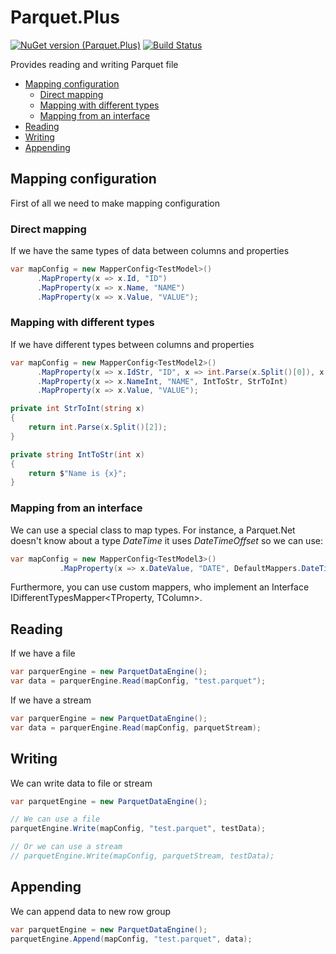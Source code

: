 # Parquet.Plus 

[![NuGet version (Parquet.Plus)](https://img.shields.io/nuget/v/Parquet.Plus.svg?style=flat-square)](https://www.nuget.org/packages/Parquet.Plus/)
[![Build Status](https://travis-ci.org/KovtunV/Parquet.Plus.svg?branch=master)](https://travis-ci.org/KovtunV/Parquet.Plus)

Provides reading and writing Parquet file 

<!--ts-->
   * [Mapping configuration](#Mapping-configuration)
      * [Direct mapping](#Direct-mapping)
      * [Mapping with different types](#Mapping-with-different-types)
      * [Mapping from an interface](#Mapping-from-an-interface)
   * [Reading](#Reading)
   * [Writing](#Writing)
   * [Appending](#Appending)
<!--te-->

## Mapping configuration
First of all we need to make mapping configuration

### Direct mapping
If we have the same types of data between columns and properties

```csharp
var mapConfig = new MapperConfig<TestModel>()
      .MapProperty(x => x.Id, "ID")
      .MapProperty(x => x.Name, "NAME")
      .MapProperty(x => x.Value, "VALUE");
```
### Mapping with different types
If we have different types between columns and properties
```csharp
var mapConfig = new MapperConfig<TestModel2>()
      .MapProperty(x => x.IdStr, "ID", x => int.Parse(x.Split()[0]), x => x + " modified")
      .MapProperty(x => x.NameInt, "NAME", IntToStr, StrToInt)
      .MapProperty(x => x.Value, "VALUE");

private int StrToInt(string x)
{
    return int.Parse(x.Split()[2]);
}

private string IntToStr(int x)
{
    return $"Name is {x}";
}
```
### Mapping from an interface
We can use a special class to map types. For instance, a Parquet.Net doesn't know about a type *DateTime* it uses *DateTimeOffset* so we can use:
```csharp
var mapConfig = new MapperConfig<TestModel3>()
           .MapProperty(x => x.DateValue, "DATE", DefaultMappers.DateTimeOffsetToDateTime);
```
Furthermore, you can use custom mappers, who implement an Interface IDifferentTypesMapper<TProperty, TColumn>.
## Reading
If we have a file
```csharp
var parquerEngine = new ParquetDataEngine();
var data = parquerEngine.Read(mapConfig, "test.parquet");
```
If we have a stream
```csharp
var parquerEngine = new ParquetDataEngine();
var data = parquerEngine.Read(mapConfig, parquetStream);
```
## Writing
We can write data to file or stream
```csharp
var parquetEngine = new ParquetDataEngine();

// We can use a file
parquetEngine.Write(mapConfig, "test.parquet", testData);

// Or we can use a stream
// parquetEngine.Write(mapConfig, parquetStream, testData);
```
## Appending
We can append data to new row group
```csharp
var parquetEngine = new ParquetDataEngine();
parquetEngine.Append(mapConfig, "test.parquet", data);
```
